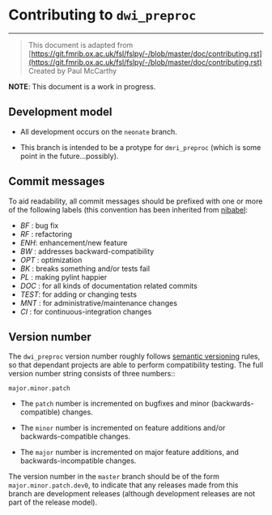 # Contributing to ``dwi_preproc``
-----------------------------------

> This document is adapted from [https://git.fmrib.ox.ac.uk/fsl/fslpy/-/blob/master/doc/contributing.rst](https://git.fmrib.ox.ac.uk/fsl/fslpy/-/blob/master/doc/contributing.rst)        
> Created by Paul McCarthy

**NOTE**: This document is a work in progress.

Development model
-----------------


* All development occurs on the ``neonate`` branch.

* This branch is intended to be a protype for ``dmri_preproc`` (which is some point in the future...possibly).


Commit messages
---------------


To aid readability, all commit messages should be prefixed with one or more of
the following labels (this convention has been inherited from [nibabel](https://github.com/nipy/nibabel):

  * *BF*  : bug fix
  * *RF*  : refactoring
  * *ENH*:  enhancement/new feature
  * *BW*  : addresses backward-compatibility
  * *OPT* : optimization
  * *BK*  : breaks something and/or tests fail
  * *PL*  : making pylint happier
  * *DOC* : for all kinds of documentation related commits
  * *TEST*: for adding or changing tests
  * *MNT* : for administrative/maintenance changes
  * *CI*  : for continuous-integration changes


Version number
--------------


The ``dwi_preproc`` version number roughly follows [semantic versioning](http://semver.org/) 
rules, so that dependant projects are able to perform
compatibility testing.  The full version number string consists of three
numbers::

    major.minor.patch

- The ``patch`` number is incremented on bugfixes and minor
  (backwards-compatible) changes.

- The ``minor`` number is incremented on feature additions and/or
  backwards-compatible changes.

- The ``major`` number is incremented on major feature additions, and
  backwards-incompatible changes.


The version number in the ``master`` branch should be of the form
``major.minor.patch.dev0``, to indicate that any releases made from this
branch are development releases (although development releases are not part of
the release model).